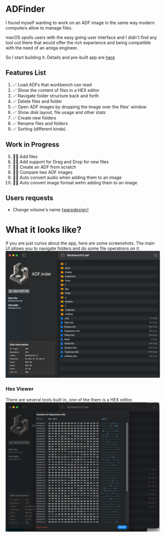 # ADFinder

I found myself wanting to work on an ADF image in the same way modern computers allow to manage files. 

macOS spoils users with the easy going user interface and I didn't find any tool out there that would offer the rich experience and being compatible with the need of an amiga engineer.

So I start building it. Details and pre-built app are [here](https://ginnov.github.io/littlethings/)

## Features List

1. ✅ Load ADFs that workbench can read
2. ✅ Show the content of files in a HEX editor
3. ✅ Navigate folder structure back and forth
4. ✅ Delete files and folder
11. ✅ Open ADF images by dropping the image over the files' window
12. ✅ Show disk layout, file usage and other stats
13. ✅ Create new folders
14. ✅ Rename files and folders
15. ✅ Sorting (different kinds)

## Work in Progress
5. 👷🏻 Add files
6. 👷🏻 Add support for Drag and Drop for new files 
7. 👷🏻 Create an ADF from scratch
8. 👷🏻 Compare two ADF images
9. 👷🏻 Auto convert audio when adding them to an image
10. 👷🏻 Auto convert image format wehn adding them to an image



## Users requests
* Change volume's name [[warpdesign](https://github.com/warpdesign)]


# What it looks like?
If you are just curios about the app, here are some screenshots.
The main UI allows you to navigate folders and do some file operations on it.
![](distribution/shot_2025-05-25-1.png)

### Hex Viewer
There are several tools built in, one of the them is a HEX editor.
![](distribution/shot_2025-05-25-2.png)
